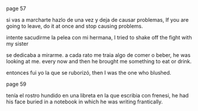 

page 57

si vas a marcharte hazlo de una vez y deja de causar problemas, If you are going to leave, do it at once and stop causing problems.

intente sacudirme la pelea con mi hermana, I tried to shake off the fight with my sister

se dedicaba a mirarme. a cada rato me traia algo de comer o beber, he was looking at me. every now and then he brought me something to eat or drink.

entonces fui yo la que se ruborizó, then I was the one who blushed.

page 59

tenía el rostro hundido en una libreta en la que escribia con frenesi, he had his face buried in a notebook in which he was writing frantically.
